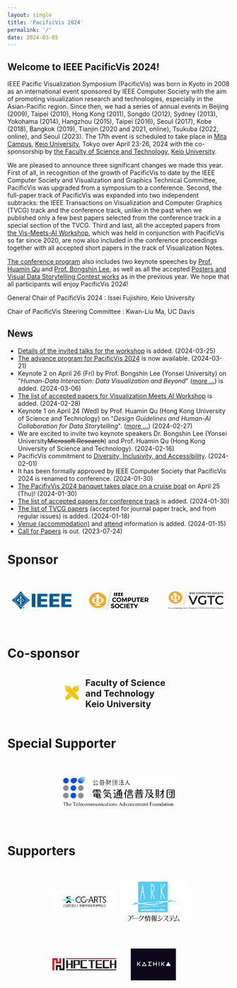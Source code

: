 ```yaml
---
layout: single
title: 'PacificVis 2024'
permalink: '/'
date: 2024-03-05
---
```


## Welcome to IEEE PacificVis 2024!

IEEE Pacific Visualization Symposium (PacificVis) was born in Kyoto in 2008 as an international event sponsored by IEEE Computer Society with the aim of promoting visualization research and technologies, especially in the Asian-Pacific region. Since then, we had a series of annual events in Beijing (2009), Taipei (2010), Hong Kong (2011), Songdo (2012), Sydney (2013), Yokohama (2014), Hangzhou (2015), Taipei (2016), Seoul (2017), Kobe (2018), Bangkok (2019), Tianjin (2020 and 2021, online), Tsukuba (2022, online), and Seoul (2023). The 17th event is scheduled to take place in [Mita Campus](https://www.keio.ac.jp/en/maps/mita.html), [Keio University](https://www.keio.ac.jp/en/), Tokyo over April 23-26, 2024 with the co-sponsorship by [the Faculty of Science and Technology](https://www.st.keio.ac.jp/en/), [Keio University](https://www.keio.ac.jp/en/).

We are pleased to announce three significant changes we made this year. First of all, in recognition of the growth of PacificVis to date by the IEEE Computer Society and Visualization and Graphics Technical Committee, PacificVis was upgraded from a symposium to a conference. Second, the full-paper track of PacificVis was expanded into two independent subtracks: the IEEE Transactions on Visualization and Computer Graphics (TVCG) track and the conference track, unlike in the past when we published only a few best papers selected from the conference track in a special section of the TVCG. Third and last, all the accepted papers from [the Vis-Meets-AI Workshop](/pvis2024/program/workshop/), which was held in conjunction with PacificVis so far since 2020, are now also included in the conference proceedings together with all accepted short papers in the track of Visualization Notes. 

[The conference program](https://pacificvis.github.io/pvis2024/program/papers/) also includes two keynote speeches by [Prof. Huamin Qu](/pvis2024/program/keynote/#huamin_qu) and [Prof. Bongshin Lee](/pvis2024/program/keynote/#bongshin_lee), as well as all the accepted [Posters and Visual Data Storytelling Contest works](/pvis2024/program/posters/) as in the previous year.
We hope that all participants will enjoy PacificVis 2024!

General Chair of PacificVis 2024
: Issei Fujishiro, Keio University

Chair of PacificVis Steering Committee
: Kwan-Liu Ma, UC Davis


## News

- [Details of the invited talks for the workshop](/pvis2024/program/workshop/) is added. (2024-03-25)
- [The advance program for PacificVis 2024](/pvis2024/program/) is now available. (2024-03-21)
- Keynote 2 on April 26 (Fri) by Prof. Bongshin Lee (Yonsei University) on "*Human-Data Interaction: Data Visualization and Beyond*" ([more ...](/pvis2024/program/keynote/#bongshin_lee)) is added. (2024-03-06)
- [The list of accepted papers for Visualization Meets AI Workshop](/pvis2024/papers/visxai/) is added. (2024-02-28)
- Keynote 1 on April 24 (Wed) by Prof. Huamin Qu (Hong Kong University of Science and Technology) on "*Design Guidelines and Human-AI Collaboration for Data Storytelling*".  ([more ...](/pvis2024/program/keynote/#huamin_qu)) (2024-02-27)
- We are excited to invite two keynote speakers Dr. Bongshin Lee (Yonsei University~~Microsoft Research~~) and Prof. Huamin Qu (Hong Kong University of Science and Technology). (2024-02-16)
- PacificVis commitment to [Diversity, Inclusivity, and Accessibility](/pvis2024/attend/dia/). (2024-02-01)
- It has been formally approved by IEEE Computer Society that PacificVis 2024 is renamed to conference. (2024-01-30)
- [The PacifivVis 2024 banquet takes place on a cruise boat](/pvis2024/accepted/#banquet-april-25-thu) on April 25 (Thu)! (2024-01-30)
- [The list of accepted papers for conference track](/pvis2024/accepted/#papers-accepted-in-conference-track) is added. (2024-01-30)
- [The list of TVCG papers](/pvis2024/accepted/) (accepted for journal paper track, and from regular issues) is added. (2024-01-18)
- [Venue (accommodation)](/pvis2024/venue/) and [attend](/pvis2024/registration/) information is added. (2024-01-15)
- [Call for Papers](/pvis2024/cfp/) is out. (2023-07-24)

# Sponsor

<!--
Grid についての重要な条件: https://stackoverflow.com/a/66729292
-->

<style>
.grid-container-sponsors {
  display: grid;
  grid-template-columns: 1fr 1fr 1fr;
  grid-template-areas:
    'ieee ieee_cs vgtc';
  text-align: center;
  gap: 40px;
  padding: 10px;
  place-items: center;
}

.grid-container-sponsors > div {
  padding: 20px 0;
  font-size: 30px;
}
</style>

<div class="grid-container-sponsors">
<div><a href="https://www.ieee.org/"><img src="assets/images/sponsors/ieee-mb-blue.png"></a></div>
<div><a href="https://www.computer.org/"><img src="assets/images/sponsors/IEEE-CS_LogoTM-orange.png"></a></div>
<div><a href="https://tc.computer.org/vgtc/"><img width="100%" src="assets/images/sponsors/VGTC-color.svg"></a></div>
</div>

# Co-sponsor

<style>
.grid-container-keio {
  width: 50%;
  margin: auto;
  padding: 20px 0;

  display: grid;
  grid-template-columns: 1fr 5fr;
  grid-template-areas:
    'keio_icon keio_text';
  gap: 10px;
  align-items: center;
}

.grid-container-keio > div {
  font-size: 20px;
  font-weight: 700;
  text-align: left;
}

.keio-icon { grid-area: keio_icon; }
.keio-text { grid-area: keio_text; }
</style>

<div class="grid-container-keio">
<div class="keio-icon"><a href="https://www.keio.ac.jp/en/"><img src="assets/images/sponsors/keio.png"></a></div>
<div class="keio-text">Faculty of Science and Technology<br/>Keio University</div>
</div>

# Special Supporter

<p style="width: 50%; margin: auto; padding: 40px 0"><a href="https://www.taf.or.jp/"><img src="assets/images/supporters/taf.jpg"></a></p>


# Supporters

<style>
.grid-container-supporters {
  display: grid;
  grid-template-columns: 1fr 1fr 1fr 1fr;
  grid-template-areas:
    'cgarts cgarts ark ark'
    'hpctech hpctech kashika kashika';
  place-items: center;
  gap: 10px;
  padding: 10px;
}

.none1 { grid-area: none1; }
.ark { grid-area: ark; }
.cgarts { grid-area: cgarts; }
.hpctech { grid-area: hpctech; }
.kashika { grid-area: kashika; width: 70%; }

.grid-container-supporters > div {
  padding: 20px 0;
  font-size: 30px;
}
</style>

<div class="grid-container-supporters" style="width: 60%; margin: auto;">
<div class="ark"><a href="https://www.cgarts.or.jp/"><img src="assets/images/supporters/ark.svg"></a></div>
<div class="cgarts"><a href="https://www.cgarts.or.jp/"><img src="assets/images/supporters/cg-arts.jpg"></a></div>
<div class="hpctech"><a href="https://www.hpctech.co.jp/"><img src="assets/images/supporters/hpctech.jpg"></a></div>

<div class="kashika"><a href="https://kashika.co.jp/"><img src="assets/images/supporters/kashika.png"></a></div>
<div>
